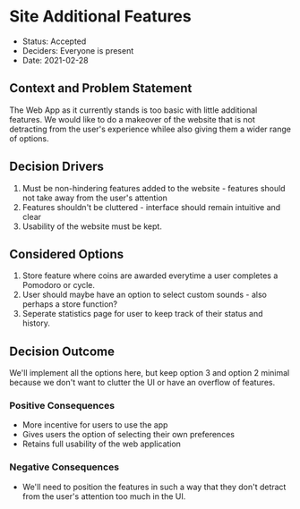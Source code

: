 # Site Additional Features

* Status: Accepted
* Deciders: Everyone is present
* Date: 2021-02-28

## Context and Problem Statement

The Web App as it currently stands is too basic with little additional features. We would like to
do a makeover of the website that is not detracting from the user's experience whilee also giving them a wider range of options.

## Decision Drivers
1. Must be non-hindering features added to the website - features should not take away from the user's attention
2. Features shouldn't be cluttered - interface should remain intuitive and clear
3. Usability of the website must be kept.

## Considered Options

1. Store feature where coins are awarded everytime a user completes a Pomodoro or cycle. 
2. User should maybe have an option to select custom sounds - also perhaps a store function? 
3. Seperate statistics page for user to keep track of their status and history.

## Decision Outcome

We'll implement all the options here, but keep option 3 and option 2 minimal because we don't want to clutter the UI or have an overflow of features.

### Positive Consequences

- More incentive for users to use the app
- Gives users the option of selecting their own preferences
- Retains full usability of the web application

### Negative Consequences

- We'll need to position the features in such a way that they don't detract from the user's attention too much in the UI.